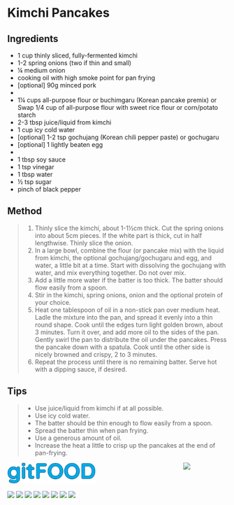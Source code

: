 # Kimchi Pancakes

## Ingredients

- 1 cup thinly sliced, fully-fermented kimchi
- 1-2 spring onions (two if thin and small)
- ¼ medium onion
- cooking oil with high smoke point for pan frying
- [optional] 90g minced pork
- 
- 1¼ cups all-purpose flour or buchimgaru (Korean pancake premix) or Swap 1/4 cup of all-purpose flour with sweet rice flour or corn/potato starch
- 2-3 tbsp juice/liquid from kimchi
- 1 cup icy cold water
- [optional] 1-2 tsp gochujang (Korean chili pepper paste) or gochugaru
- [optional] 1 lightly beaten egg
- 
- 1 tbsp soy sauce
- 1 tsp vinegar
- 1 tbsp water
- ½ tsp sugar
- pinch of black pepper

## Method

> 1. Thinly slice the kimchi, about 1-1½cm thick. Cut the spring onions into about 5cm pieces. If the white part is thick, cut in half lengthwise. Thinly slice the onion.
> 1. In a large bowl, combine the flour (or pancake mix) with the liquid from kimchi, the optional gochujang/gochugaru and egg, and water, a little bit at a time. Start with dissolving the gochujang with water, and mix everything together. Do not over mix.
> 1. Add a little more water if the batter is too thick. The batter should flow easily from a spoon.
> 1. Stir in the kimchi, spring onions, onion and the optional protein of your choice.
> 1. Heat one tablespoon of oil in a non-stick pan over medium heat. Ladle the mixture into the pan, and spread it evenly into a thin round shape. Cook until the edges turn light golden brown, about 3 minutes. Turn it over, and add more oil to the sides of the pan. Gently swirl the pan to distribute the oil under the pancakes. Press the pancake down with a spatula. Cook until the other side is nicely browned and crispy, 2 to 3 minutes.
> 1. Repeat the process until there is no remaining batter. Serve hot with a dipping sauce, if desired.

## Tips

> - Use juice/liquid from kimchi if at all possible.
> - Use icy cold water.
> - The batter should be thin enough to flow easily from a spoon.
> - Spread the batter thin when pan frying.
> - Use a generous amount of oil.
> - Increase the heat a little to crisp up the pancakes at the end of pan-frying.


<img src="../images/logo_sm.png" width="40%" />

<img src="https://profile-counter.glitch.me/gitfood_kimchipancakes/count.svg" width="20%" align="right" />

<img src="https://img.shields.io/badge/tag-fried-blue.svg" /> <img src="https://img.shields.io/badge/tag-stovetop-blue.svg" /> <img src="https://img.shields.io/badge/tag-lunch-blue.svg" /> <img src="https://img.shields.io/badge/tag-dinner-blue.svg" /> <img src="https://img.shields.io/badge/tag-korean-blue.svg" /> <img src="https://img.shields.io/badge/tag-vegan-blue.svg" /> <img src="https://img.shields.io/badge/tag-vegetarian-blue.svg" /> <img src="https://img.shields.io/badge/tag-_no_response_-blue.svg" /> 